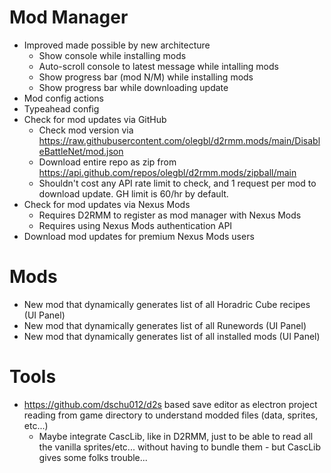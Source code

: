 # Mod Manager

- Improved made possible by new architecture
  - Show console while installing mods
  - Auto-scroll console to latest message while intalling mods
  - Show progress bar (mod N/M) while installing mods
  - Show progress bar while downloading update
- Mod config actions
- Typeahead config
- Check for mod updates via GitHub
  - Check mod version via https://raw.githubusercontent.com/olegbl/d2rmm.mods/main/DisableBattleNet/mod.json
  - Download entire repo as zip from https://api.github.com/repos/olegbl/d2rmm.mods/zipball/main
  - Shouldn't cost any API rate limit to check, and 1 request per mod to download update. GH limit is 60/hr by default.
- Check for mod updates via Nexus Mods
  - Requires D2RMM to register as mod manager with Nexus Mods
  - Requires using Nexus Mods authentication API
- Download mod updates for premium Nexus Mods users

# Mods

- New mod that dynamically generates list of all Horadric Cube recipes (UI Panel)
- New mod that dynamically generates list of all Runewords (UI Panel)
- New mod that dynamically generates list of all installed mods (UI Panel)

# Tools

- https://github.com/dschu012/d2s based save editor as electron project reading from game directory to understand modded files (data, sprites, etc...)
  - Maybe integrate CascLib, like in D2RMM, just to be able to read all the vanilla sprites/etc... without having to bundle them - but CascLib gives some folks trouble...
